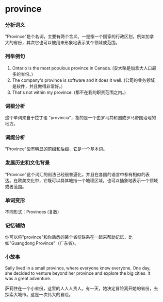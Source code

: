 # province

### 分析词义

  

"Province"是个名词，主要有两个含义。一是指一个国家的行政区划，例如加拿大的省份，其次它也可以被用来形象地表示某个领域或范围。

  

### 列举例句

  

1.  Ontario is the most populous province in Canada. (安大略是加拿大人口最多的省份。)
2.  The company's province is software and it does it well. (公司的业务领域是软件，并且做得非常好。)
3.  That's not within my province. (那不在我的职责范围之内。)

  

### 词根分析

  

这个单词来自于拉丁语 "provincia"，指的是一个由罗马共和国或罗马帝国治理的地方。

  

### 词缀分析

  

"Province"没有明显的前缀和后缀，它是一个基本词。

  

### 发展历史和文化背景

  

"Province"这个词汇的用法已经很普遍化，并且在各国的语言中都有相似的表达。在欧美文化中，它既可以具体地指一个地理区域，也可以抽象地表示一个领域或者范围。

  

### 单词变形

  

不同形式：Provinces (复数)

  

### 记忆辅助

  

你可以将"province"和你熟悉的某个省份联系在一起来帮助记忆，比如"Guangdong Province"（广东省）。

  

### 小故事

  

Sally lived in a small province, where everyone knew everyone. One day, she decided to venture beyond her province and explore the big cities. It was a great adventure.

  

萨莉住在一个小省份，这里的人人人贵人。有一天，她决定冒险离开她的省份，去探索大城市。这是一次伟大的冒险。
